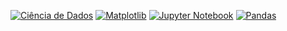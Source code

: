 [![Ciência de Dados](https://img.shields.io/badge/Ci%C3%AAncia_de_Dados-3766AB?style=for-the-badge)](https://pt.wikipedia.org/wiki/Ci%C3%AAncia_de_dados)
[![Matplotlib](https://img.shields.io/badge/Matplotlib-3776AB?style=for-the-badge&logo=matplotlib&logoColor=white)](https://matplotlib.org/)
[![Jupyter Notebook](https://img.shields.io/badge/Jupyter-F37626?style=for-the-badge&logo=jupyter&logoColor=white)](https://jupyter.org/)
[![Pandas](https://img.shields.io/badge/Pandas-150458?style=for-the-badge&logo=pandas&logoColor=white)](https://pandas.pydata.org/)
